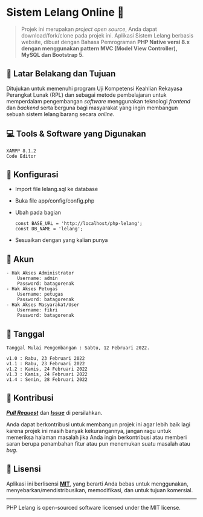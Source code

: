 # Sistem Lelang Online :handbag:

> Projek ini merupakan _project open source_, Anda dapat download/fork/clone pada projek ini.
> Aplikasi Sistem Lelang berbasis website, dibuat dengan Bahasa Pemrograman **PHP Native versi 8.x dengan menggunakan pattern MVC (Model View Controller), MySQL dan Bootstrap 5**.

## 🤔 Latar Belakang dan Tujuan

Ditujukan untuk memenuhi program Uji Kompetensi Keahlian Rekayasa Perangkat Lunak (RPL) dan sebagai metode pembelajaran untuk memperdalam pengembangan _software_ menggunakan teknologi _frontend_ dan _backend_ serta berguna bagi masyarakat yang ingin membangun sebuah sistem lelang barang secara _online_.

## 💻 Tools & Software yang Digunakan

    XAMPP 8.1.2
    Code Editor

## 🔧 Konfigurasi

- Import file lelang.sql ke database
- Buka file app/config/config.php
- Ubah pada bagian

      const BASE_URL = 'http://localhost/php-lelang';
      const DB_NAME = 'lelang';

- Sesuaikan dengan yang kalian punya

## :man: Akun

    - Hak Akses Administrator
    	Username: admin
    	Password: batagorenak
    - Hak Akses Petugas
    	Username: petugas
    	Password: batagorenak
    - Hak Akses Masyarakat/User
    	Username: fikri
    	Password: batagorenak

## 📆 Tanggal

    Tanggal Mulai Pengembangan : Sabtu, 12 Februari 2022.

    v1.0 : Rabu, 23 Februari 2022
    v1.1 : Rabu, 23 Februari 2022
    v1.2 : Kamis, 24 Februari 2022
    v1.3 : Kamis, 24 Februari 2022
    v1.4 : Senin, 28 Februari 2022

## 🤝 Kontribusi

_**[Pull Request](https://github.com/fikriks/php-lelang/pulls)**_ dan _**[Issue](https://github.com/fikriks/php-lelang/issues)**_ di persilahkan.

Anda dapat berkontribusi untuk membangun projek ini agar lebih baik lagi karena projek ini masih banyak kekurangannya, jangan ragu untuk memeriksa halaman masalah jika Anda ingin berkontribusi atau memberi saran berupa penambahan fitur atau pun menemukan suatu masalah atau _bug_.

## 📝 Lisensi

Aplikasi ini berlisensi **[MIT](https://github.com/fikriks/php-lelang/blob/main/LICENSE)**, yang berarti Anda bebas untuk menggunakan, menyebarkan/mendistribusikan, memodifikasi, dan untuk tujuan komersial.

---

PHP Lelang is open-sourced software licensed under the MIT license.
